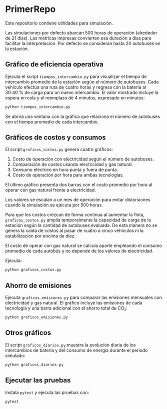 # PrimerRepo

Este repositorio contiene utilidades para simulación.

Las simulaciones por defecto abarcan 500 horas de operación (alrededor de
21 días). Las métricas impresas convierten esa duración a días para facilitar
la interpretación. Por defecto se consideran hasta 20 autobuses en la estación.

## Gráfico de eficiencia operativa

Ejecuta el script `tiempos_intercambio.py` para visualizar el tiempo de
intercambio promedio de la estación según el número de autobuses. Cada vehículo
efectúa una ruta de cuatro horas y regresa con la batería al 30‑40 % de carga para
un nuevo intercambio. El valor mostrado incluye la espera en cola y el
reemplazo de 4 minutos, expresado en minutos:

```bash
python tiempos_intercambio.py
```
Se abrirá una ventana con la gráfica que relaciona el número de autobuses con
el tiempo promedio de cada intercambio.

## Gráficos de costos y consumos

El script `graficos_costos.py` genera cuatro gráficos:

1. Costo de operación con electricidad según el número de autobuses.
2. Comparación de costos usando electricidad y gas natural.
3. Consumo eléctrico en hora punta y fuera de punta.
4. Costo de operación por hora para ambas tecnologías.

El último gráfico presenta dos barras con el costo promedio por hora al operar
con gas natural frente a electricidad.

Los valores se escalan a un mes de operación para evitar distorsiones cuando
la simulación se ejecuta por 500 horas.

Para que los costos crezcan de forma continua al aumentar la flota,
`graficos_costos.py` amplía temporalmente la capacidad de carga de la estación
según la cantidad de autobuses evaluada. De esta manera no se genera la caída de
costos al pasar de cuatro a cinco vehículos ni la estabilización por encima de
diez.

El costo de operar con gas natural se calcula aparte empleando el consumo
promedio de cada autobús y no depende de los valores de electricidad.

Ejecuta:

```bash
python graficos_costos.py
```

## Ahorro de emisiones

Ejecuta `graficos_emisiones.py` para comparar las emisiones mensuales con
electricidad y gas natural. El gráfico incluye las emisiones de cada tecnología
y una barra adicional con el ahorro total de CO₂:

```bash
python graficos_emisiones.py
```

## Otros gráficos

El script `graficos_diarios.py` muestra la evolución diaria de los
intercambios de batería y del consumo de energía durante el periodo
simulado:

```bash
python graficos_diarios.py
```

## Ejecutar las pruebas

Instala `pytest` y ejecuta las pruebas con:

```bash
pytest
```
